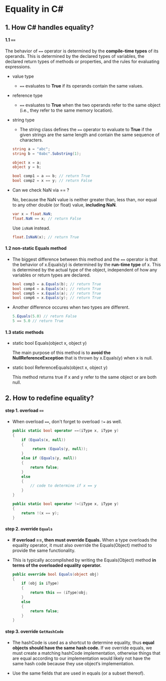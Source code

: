 # Equality in C#

## 1. How C# handles equality?

#### 1.1 `==`

The behavior of `==` operator is determined by the __compile-time types__ of its operands. This is determined by the declared types of variables, the declared return types of methods or properties, and the rules for evaluating expressions. 

* value type
    * `==` evaluates to __True__ if its operands contain the same values.
    
* reference type
    * `==` evaluates to __True__ when the two operands refer to the same object (i.e., they refer to the same memory location). 
    
* string type
    * The string class defines the `==` operator to evaluate to __True__ if the given strings are the same length and contain the same sequence of characters.

    ```csharp
    string a = "abc";
    string b = "0abc".Substring(1);

    object x = a;
    object y = b;

    bool comp1 = a == b; // return True
    bool comp2 = x == y; // return False
    ```
* Can we check NaN via == ?

   No, because the NaN value is neither greater than, less than, nor equal to any other double (or float) value, __including NaN__. 

   ```csharp
   var x = float.NaN;
   float.NaN == x; // return False
   ```

   Use `isNaN` instead.
   ```csharp
   float.IsNaN(x); // return True
   ```
#### 1.2 non-static Equals method

* The biggest difference between this method and the `==` operator is that the behavior of x.Equals(y) is determined by the __run-time type__ of x. This is determined by the actual type of the object, independent of how any variables or return types are declared.

   ```csharp
   bool comp3 = a.Equals(b); // return True
   bool comp4 = a.Equals(x); // return True
   bool comp5 = x.Equals(a); // return True
   bool comp6 = x.Equals(y); // return True
   ```

* Another difference occures when two types are different.

   ```csharp
   5.Equals(5.0) // return False
   5 == 5.0 // return True
   ```

#### 1.3 static methods

* static bool Equals(object x, object y)

   The main purpose of this method is to __avoid the NullReferenceException__ that is thrown by x.Equals(y) when x is null.

* static bool ReferenceEquals(object x, object y)

   This method returns true if x and y refer to the same object or are both null. 

## 2. How to redefine equality?

#### step 1. overload `==`

* When overload `==`, don't forget to overload `!=` as well.

   ```csharp
   public static bool operator ==(iType x, iType y)
   {
       if (Equals(x, null))
       {
            return (Equals(y, null));
       }
       else if (Equals(y, null))
       {
           return false;
       }
       else
       {
           // code to determine if x == y
       }
   }

   public static bool operator !=(iType x, iType y)
   {
       return !(x == y);
   }
   ```

#### step 2. override `Equals`

* __If overload ==, then must override Equals.__ When a type overloads the equality operator, it must also override the Equals(Object) method to provide the same functionality. 

* This is typically accomplished by writing the Equals(Object) method __in terms of the overloaded equality operator.__

   ```csharp
   public override bool Equals(object obj)
   {
       if (obj is iType)
       {
           return this == (iType)obj;
       }
       else
       {
           return false;
       }
   }
   ```

#### step 3. override `GetHashCode`

* The hashCode is used as a shortcut to determine equality, thus __equal objects should have the same hash code.__ If we override equals, we must create a matching hashCode implementation, otherwise things that are equal according to our implementation would likely not have the same hash code because they use object‘s implementation.

* Use the same fields that are used in equals (or a subset thereof).


